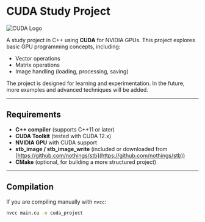 # CUDA Study Project
![CUDA Logo](https://upload.wikimedia.org/wikipedia/commons/b/b9/Nvidia_CUDA_Logo.jpg)

A study project in C++ using **CUDA** for NVIDIA GPUs. This project explores basic GPU programming concepts, including:

- Vector operations
- Matrix operations
- Image handling (loading, processing, saving)

The project is designed for learning and experimentation. In the future, more examples and advanced techniques will be added.

---

## Requirements

- **C++ compiler** (supports C++11 or later)  
- **CUDA Toolkit** (tested with CUDA 12.x)  
- **NVIDIA GPU** with CUDA support  
- **stb_image / stb_image_write** (included or downloaded from [https://github.com/nothings/stb](https://github.com/nothings/stb))  
- **CMake** (optional, for building a more structured project)

---

## Compilation

If you are compiling manually with `nvcc`:

```bash
nvcc main.cu -o cuda_project
